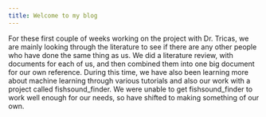 ```yaml
---
title: Welcome to my blog
---
```


For these first couple of weeks working on the project with Dr. Tricas, we are mainly looking through the literature to see if there are any other people who have done the same thing as us. We did a literature review, with documents for each of us, and then combined them into one big document for our own reference. During this time, we have also been learning more about machine learning through various tutorials and also our work with a project called fishsound_finder. We were unable to get fishsound_finder to work well enough for our needs, so have shifted to making something of our own.
